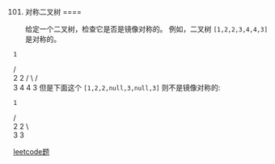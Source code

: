 101. 对称二叉树
====

        给定一个二叉树，检查它是否是镜像对称的。
        例如，二叉树 `[1,2,2,3,4,4,3]`是对称的。
    
    1
   / \
  2   2
 / \ / \
3  4 4  3
        但是下面这个 `[1,2,2,null,3,null,3]` 则不是镜像对称的:
    
    1
   / \
  2   2
   \   \
   3    3       

[leetcode题](https://leetcode-cn.com/problems/symmetric-tree/)  


        
